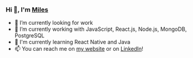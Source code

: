 ### Hi 👋, I'm [Miles](milesbb.tech)

- 🔭 I’m currently looking for work
- 📄 I’m currently working with JavaScript, React.js, Node.js, MongoDB, PostgreSQL
- 🌱 I'm currently learning React Native and Java
- 📫 You can reach me on [my website](milesbb.tech) or on [LinkedIn](https://www.linkedin.com/in/milesbaileybraendgaard/)!
